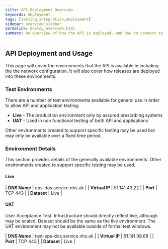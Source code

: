 ```yaml
---
title: API Deployment Overview
keywords: deployment
tags: [testing,integration,deployment]
sidebar: overview_sidebar
permalink: deploy_overview.html
summary: An overview of how the API is deployed, and how to connect to it
---
```


## API Deployment and Usage

This page will cover the environments that the API is available in including the the network configuration. It will also cover how releases are deployed into these environments.

### Test Environments ###
There are a number of test environments available for general use in order to allow API and application testing:

  * **Live** - The production environment only by assured prescribing systems
  * **UAT** - Used in non functional testing of both API and applications

Other environments created to support specific testing may be used but may only be available over a fixed time period.

### Environment Details ###

This section provides details of the generally available environments. Other environments created to support specific testing may be used.

#### Live ####

| **DNS Name**    | eps-dos.service.nhs.uk    |
| **Virtual IP**  | 51.141.43.22              |
| **Port**        | TCP 443                   |
| **Dataset**     | Live                      |


#### UAT ####

User Acceptance Test. Infrastructure should directly reflect live, although may be scaled. Dataset should be the same as the live environment. The UAT environment may not be available outside of formal test windows.

| **DNS Name**    | test-eps-dos.service.nhs.uk |
| **Virtual IP**  | 51.141.38.68              |
| **Port**        | TCP 443                   |
| **Dataset**     | Live                      |
